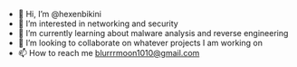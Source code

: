 - 👋 Hi, I’m @hexenbikini
- 👀 I’m interested in networking and security 
- 🌱 I’m currently learning about malware analysis and reverse engineering 
- 💞️ I’m looking to collaborate on whatever projects I am working on
- 📫 How to reach me blurrrmoon1010@gmail.com

<!---
--->
